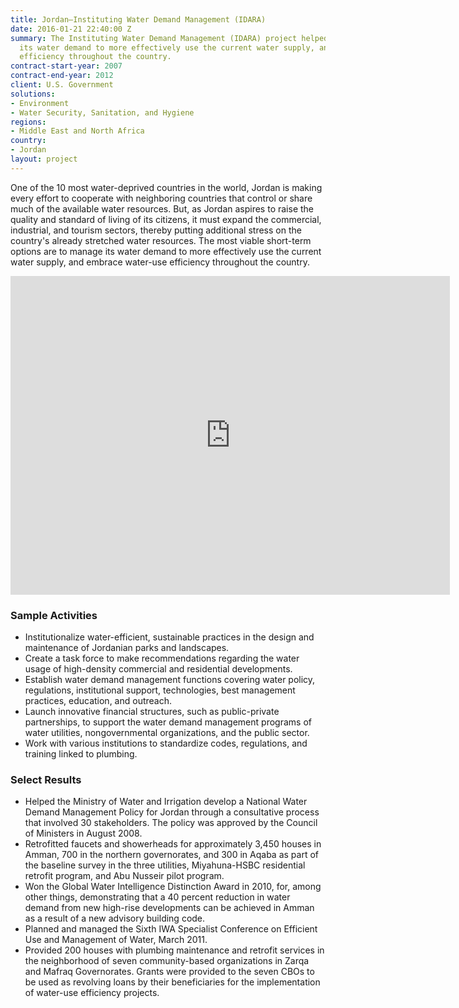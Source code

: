 ```yaml
---
title: Jordan—Instituting Water Demand Management (IDARA)
date: 2016-01-21 22:40:00 Z
summary: The Instituting Water Demand Management (IDARA) project helped Jordan manage
  its water demand to more effectively use the current water supply, and embrace water-use
  efficiency throughout the country.
contract-start-year: 2007
contract-end-year: 2012
client: U.S. Government
solutions:
- Environment
- Water Security, Sanitation, and Hygiene
regions:
- Middle East and North Africa
country:
- Jordan
layout: project
---
```


One of the 10 most water-deprived countries in the world, Jordan is making every effort to cooperate with neighboring countries that control or share much of the available water resources. But, as Jordan aspires to raise the quality and standard of living of its citizens, it must expand the commercial, industrial, and tourism sectors, thereby putting additional stress on the country's already stretched water resources. The most viable short-term options are to manage its water demand to more effectively use the current water supply, and embrace water-use efficiency throughout the country.

<iframe allowfullscreen="" frameborder="0" height="510" mozallowfullscreen="" src="https://player.vimeo.com/video/39851961?title=0&amp;byline=0&amp;portrait=0" webkitallowfullscreen="" width="703"></iframe>

### Sample Activities

* Institutionalize water-efficient, sustainable practices in the design and maintenance of Jordanian parks and landscapes.
* Create a task force to make recommendations regarding the water usage of high-density commercial and residential developments.
* Establish water demand management functions covering water policy, regulations, institutional support, technologies, best management practices, education, and outreach.
* Launch innovative financial structures, such as public-private partnerships, to support the water demand management programs of water utilities, nongovernmental organizations, and the public sector.
* Work with various institutions to standardize codes, regulations, and training linked to plumbing.

### Select Results

* Helped the Ministry of Water and Irrigation develop a National Water Demand Management Policy for Jordan through a consultative process that involved 30 stakeholders. The policy was approved by the Council of Ministers in August 2008.
* Retrofitted faucets and showerheads for approximately 3,450 houses in Amman, 700 in the northern governorates, and 300 in Aqaba as part of the baseline survey in the three utilities, Miyahuna-HSBC residential retrofit program, and Abu Nusseir pilot program.
* Won the Global Water Intelligence Distinction Award in 2010, for, among other things, demonstrating that a 40 percent reduction in water demand from new high-rise developments can be achieved in Amman as a result of a new advisory building code.
* Planned and managed the Sixth IWA Specialist Conference on Efficient Use and Management of Water, March 2011.
* Provided 200 houses with plumbing maintenance and retrofit services in the neighborhood of seven community-based organizations in Zarqa and Mafraq Governorates. Grants were provided to the seven CBOs to be used as revolving loans by their beneficiaries for the implementation of water-use efficiency projects.
